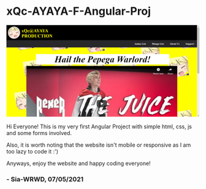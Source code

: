 # xQc-AYAYA-F-Angular-Proj

<center><img src="preview.png" alt="preview-pic"></center>

<p> Hi Everyone! This is my very first Angular Project with simple html, css, js and some forms involved. </p>
<p> Also, it is worth noting that the website isn't mobile or responsive as I am too lazy to code it :') </p>
<p> Anyways, enjoy the website and happy coding everyone! </p>

<h3>- Sia-WRWD, 07/05/2021</h3>
